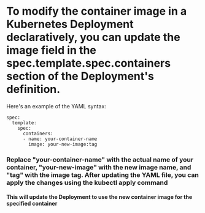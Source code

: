 # To modify the container image in a Kubernetes Deployment declaratively, you can update the image field in the spec.template.spec.containers section of the Deployment's definition. 

Here's an example of the YAML syntax:
```
spec:
  template:
    spec:
      containers:
      - name: your-container-name
        image: your-new-image:tag
```

### Replace "your-container-name" with the actual name of your container, "your-new-image" with the new image name, and "tag" with the image tag. After updating the YAML file, you can apply the changes using the kubectl apply command

#### This will update the Deployment to use the new container image for the specified container